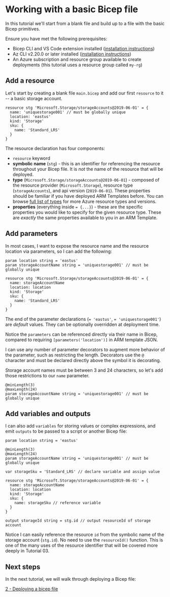 # Working with a basic Bicep file

In this tutorial we'll start from a blank file and build up to a file with the basic Bicep primitives.

Ensure you have met the following prerequisites:

* Bicep CLI and VS Code extension installed ([installation instructions](../installing.md))
* Az CLI v2.20.0 or later installed ([installation instructions](https://docs.microsoft.com/cli/azure/install-azure-cli))
* An Azure subscription and resource group available to create deployments (this tutorial uses a resource group called `my-rg`)

## Add a resource

Let's start by creating a blank file `main.bicep` and add our first `resource` to it -- a basic storage account.

```bicep
resource stg 'Microsoft.Storage/storageAccounts@2019-06-01' = {
  name: 'uniquestorage001' // must be globally unique
  location: 'eastus'
  kind: 'Storage'
  sku: {
    name: 'Standard_LRS'
  }
}
```

The resource declaration has four components:

* `resource` keyword
* **symbolic name** (`stg`) - this is an identifier for referencing the resource throughout your Bicep file. It is *not* the name of the resource that will be deployed.
* **type** (`Microsoft.Storage/storageAccounts@2019-06-01`) - composed of the resource provider (`Microsoft.Storage`), resource type (`storageAccounts`), and api version (`2019-06-01`). These properties should be familiar if you have deployed ARM Templates before. You can browse [full list of types](https://docs.microsoft.com/rest/api/resources/) for more Azure resource types and versions.
* **properties** (everything inside `= {...}`) - these are the specific properties you would like to specify for the given resource type. These are *exactly* the same properties available to you in an ARM Template.

## Add parameters

In most cases, I want to expose the resource name and the resource location via parameters, so I can add the following:

```bicep
param location string = 'eastus'
param storageAccountName string = 'uniquestorage001' // must be globally unique

resource stg 'Microsoft.Storage/storageAccounts@2019-06-01' = {
  name: storageAccountName
  location: location
  kind: 'Storage'
  sku: {
    name: 'Standard_LRS'
  }
}
```

The end of the parameter declarations (`= 'eastus'`, `= 'uniquestorage001'`) are *default* values. They can be optionally overridden at deployment time.

Notice the `parameters` can be referenced directly via their name in Bicep, compared to requiring `[parameters('location')]` in ARM template JSON.

I can use any number of parameter decorators to augment more behavior of the parameter, such as restricting the length. Decorators use the `@` character and must be declared directly above the symbol it is decorating.  

Storage account names must be between 3 and 24 characters, so let's add those restrictions to our `name` parameter.

```bicep
@minLength(3)
@maxLength(24)
param storageAccountName string = 'uniquestorage001' // must be globally unique
```

## Add variables and outputs

I can also add `variables` for storing values or complex expressions, and emit `outputs` to be passed to a script or another Bicep file:

```bicep
param location string = 'eastus'

@minLength(3)
@maxLength(24)
param storageAccountName string = 'uniquestorage001' // must be globally unique

var storageSku = 'Standard_LRS' // declare variable and assign value

resource stg 'Microsoft.Storage/storageAccounts@2019-06-01' = {
  name: storageAccountName
  location: location
  kind: 'Storage'
  sku: {
    name: storageSku // reference variable
  }
}

output storageId string = stg.id // output resourceId of storage account
```

Notice I can easily reference the resource `id` from the symbolic name of the storage account (`stg.id`). No need to use the `resourceId()` function. This is one of the many uses of the resource identifier that will be covered more deeply in Tutorial 03.

## Next steps

In the next tutorial, we will walk through deploying a Bicep file:

[2 - Deploying a bicep file](./02-deploying-a-bicep-file.md)
